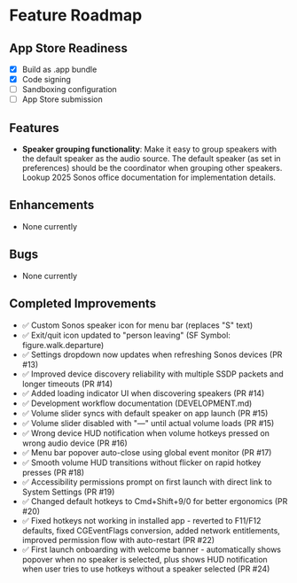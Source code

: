 # Feature Roadmap

## App Store Readiness
- [x] Build as .app bundle
- [x] Code signing
- [ ] Sandboxing configuration
- [ ] App Store submission

## Features
- **Speaker grouping functionality**: Make it easy to group speakers with the default speaker as the audio source. The default speaker (as set in preferences) should be the coordinator when grouping other speakers. Lookup 2025 Sonos office documentation for implementation details.

## Enhancements
- None currently

## Bugs
- None currently

## Completed Improvements
- ✅ Custom Sonos speaker icon for menu bar (replaces "S" text)
- ✅ Exit/quit icon updated to "person leaving" (SF Symbol: figure.walk.departure)
- ✅ Settings dropdown now updates when refreshing Sonos devices (PR #13)
- ✅ Improved device discovery reliability with multiple SSDP packets and longer timeouts (PR #14)
- ✅ Added loading indicator UI when discovering speakers (PR #14)
- ✅ Development workflow documentation (DEVELOPMENT.md)
- ✅ Volume slider syncs with default speaker on app launch (PR #15)
- ✅ Volume slider disabled with "—" until actual volume loads (PR #15)
- ✅ Wrong device HUD notification when volume hotkeys pressed on wrong audio device (PR #16)
- ✅ Menu bar popover auto-close using global event monitor (PR #17)
- ✅ Smooth volume HUD transitions without flicker on rapid hotkey presses (PR #18)
- ✅ Accessibility permissions prompt on first launch with direct link to System Settings (PR #19)
- ✅ Changed default hotkeys to Cmd+Shift+9/0 for better ergonomics (PR #20)
- ✅ Fixed hotkeys not working in installed app - reverted to F11/F12 defaults, fixed CGEventFlags conversion, added network entitlements, improved permission flow with auto-restart (PR #22)
- ✅ First launch onboarding with welcome banner - automatically shows popover when no speaker is selected, plus shows HUD notification when user tries to use hotkeys without a speaker selected (PR #24) 